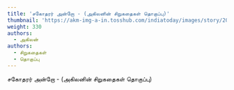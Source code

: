 ```yaml
---
title: 'சகோதரர் அன்றோ - (அகிலனின் சிறுகதைகள் தொகுப்பு)'
thumbnail: 'https://akm-img-a-in.tosshub.com/indiatoday/images/story/201911/saffron-770x433.jpeg?NbdQ1v2j67d5MD8B8kZ1Vck7M6rseCRO'
weight: 330
authors:
  - அகிலன்
authors:
  - சிறுகதைகள்
  - தொகுப்பு
---
```


சகோதரர் அன்றோ - (அகிலனின் சிறுகதைகள் தொகுப்பு)